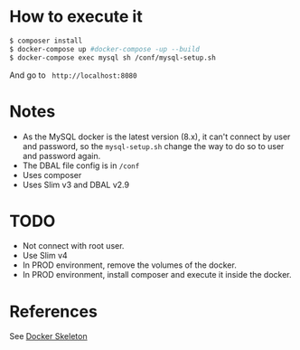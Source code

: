 # How to execute it

```bash
$ composer install
$ docker-compose up #docker-compose -up --build
$ docker-compose exec mysql sh /conf/mysql-setup.sh
```

And go to ` http://localhost:8080`

# Notes

* As the MySQL docker is the latest version (8.x), it can't connect by user and password, so the `mysql-setup.sh` change the way to do so to user and password again.
* The DBAL file config is in `/conf`
* Uses composer
* Uses Slim v3 and DBAL v2.9

# TODO

* Not connect with root user.
* Use Slim v4
* In PROD environment, remove the volumes of the docker.
* In PROD environment, install composer and execute it inside the docker.

# References

See [Docker Skeleton](https://github.com/ricardomoratomateos/nginx-php-mysql-docker)